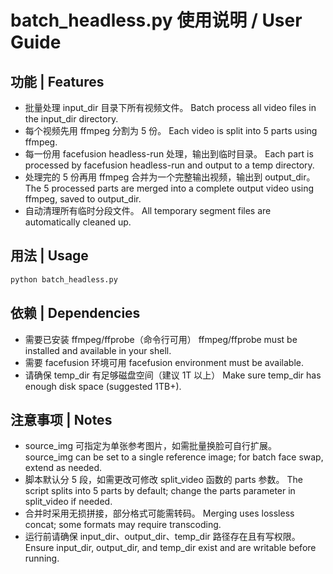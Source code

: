 # batch_headless.py 使用说明 / User Guide

## 功能 | Features
- 批量处理 input_dir 目录下所有视频文件。
  Batch process all video files in the input_dir directory.
- 每个视频先用 ffmpeg 分割为 5 份。
  Each video is split into 5 parts using ffmpeg.
- 每一份用 facefusion headless-run 处理，输出到临时目录。
  Each part is processed by facefusion headless-run and output to a temp directory.
- 处理完的 5 份再用 ffmpeg 合并为一个完整输出视频，输出到 output_dir。
  The 5 processed parts are merged into a complete output video using ffmpeg, saved to output_dir.
- 自动清理所有临时分段文件。
  All temporary segment files are automatically cleaned up.

## 用法 | Usage
```bash
python batch_headless.py
```

## 依赖 | Dependencies
- 需要已安装 ffmpeg/ffprobe（命令行可用）
  ffmpeg/ffprobe must be installed and available in your shell.
- 需要 facefusion 环境可用
  facefusion environment must be available.
- 请确保 temp_dir 有足够磁盘空间（建议 1T 以上）
  Make sure temp_dir has enough disk space (suggested 1TB+).

## 注意事项 | Notes
- source_img 可指定为单张参考图片，如需批量换脸可自行扩展。
  source_img can be set to a single reference image; for batch face swap, extend as needed.
- 脚本默认分 5 段，如需更改可修改 split_video 函数的 parts 参数。
  The script splits into 5 parts by default; change the parts parameter in split_video if needed.
- 合并时采用无损拼接，部分格式可能需转码。
  Merging uses lossless concat; some formats may require transcoding.
- 运行前请确保 input_dir、output_dir、temp_dir 路径存在且有写权限。
  Ensure input_dir, output_dir, and temp_dir exist and are writable before running.
